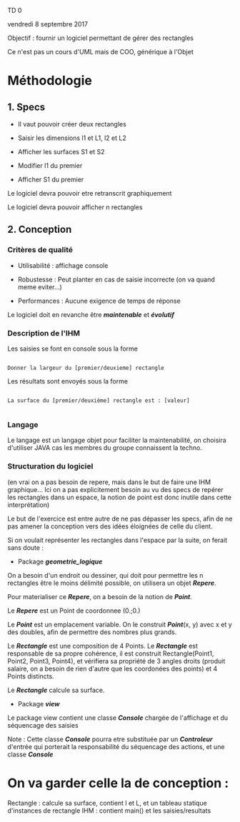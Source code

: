 TD 0

vendredi 8 septembre 2017

Objectif : fournir un logiciel permettant de gérer des rectangles

Ce n'est pas un cours d'UML mais de COO, générique à l'Objet

# Méthodologie 

## 1. Specs 

* Il vaut pouvoir créer deux rectangles 

* Saisir les dimensions l1 et L1, l2 et L2
* Afficher les surfaces S1 et S2
* Modifier l1 du premier
* Afficher S1 du premier

Le logiciel devra pouvoir etre retranscrit graphiquement 

Le logiciel devra pouvoir afficher n rectangles

## 2. Conception

### Critères de qualité


* Utilisabilité : affichage console

* Robustesse : Peut planter en cas de saisie incorrecte (on va quand meme eviter...)

* Performances : Aucune exigence de temps de réponse

Le logiciel doit en revanche être ***maintenable*** et ***évolutif***


### Description de l'IHM 

Les saisies se font en console sous la forme

```

Donner la largeur du [premier/deuxieme] rectangle 

```
Les résultats sont envoyés sous la forme 

```

La surface du [premier/deuxième] rectangle est : [valeur]


```
### Langage

Le langage est un langage objet pour faciliter la maintenabilité, on choisira d'utiliser JAVA cas les membres du groupe connaissent la techno.

### Structuration du logiciel

(en vrai on a pas besoin de repere, mais dans le but de faire une IHM graphique... Ici on a pas explicitement besoin au vu des specs de repérer les rectangles dans un espace, la notion de point est donc inutile dans cette interprétation)

Le but de l'exercice est entre autre de ne pas dépasser les specs, afin de ne pas amener la conception vers des idées éloignées de celle du client.

Si on voulait représenter les rectangles dans l'espace par la suite, on ferait sans doute :

* Package ***geometrie_logique***

On a besoin d'un endroit ou dessiner, qui doit pour permettre les n rectangles être le moins délimité possible, on utilisera un objet ***Repere***. 

Pour materialiser ce ***Repere***, on a besoin de la notion de ***Point***.

Le ***Repere*** est un Point de coordonnee (0.;0.)

Le ***Point*** est un emplacement variable. On le construit ***Point***(x, y) avec x et y des doubles, afin de permettre des nombres plus grands.

Le ***Rectangle*** est une composition de 4 Points. Le ***Rectangle*** est responsable de sa propre cohérence, il est construit Rectangle(Point1, Point2, Point3, Point4), et vérifiera sa propriété de 3 angles droits (produit salaire, on a besoin de rien d'autre que les coordonées des points) et 4 Points distincts.

Le ***Rectangle*** calcule sa surface.

* Package ***view***

Le package view contient une classe ***Console*** chargée de l'affichage et du séquencage des saisies

Note : Cette classe ***Console*** pourra etre substituée par un ***Controleur*** d'entrée qui porterait la responsabilité du séquencage des actions, et une classe ***Console***


# On va garder celle la de conception :

Rectangle : calcule sa surface, contient l et L, et un tableau statique d'instances de rectangle 
IHM : contient main() et les saisies/resultats